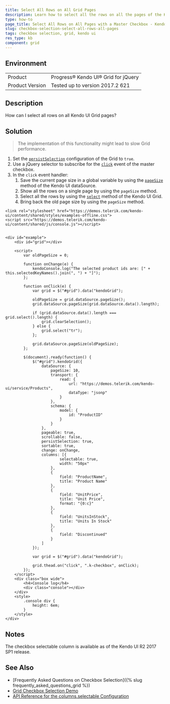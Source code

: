 ```yaml
---
title: Select All Rows on All Grid Pages
description: Learn how to select all the rows on all the pages of the Kendo UI Grid.
type: how-to
page_title: Select All Rows on All Pages with a Master Checkbox - Kendo UI Grid for jQuery
slug: checkbox-selection-select-all-rows-all-pages
tags: checkbox selection, grid, kendo ui
res_type: kb
component: grid
---
```


## Environment

<table>
 <tr>
  <td>Product</td>
  <td>Progress® Kendo UI® Grid for jQuery</td>
 </tr>
 <tr>
  <td>Product Version</td>
  <td>Tested up to version 2017.2 621</td>
 </tr>
</table>

## Description

How can I select all rows on all Kendo UI Grid pages?

## Solution

> The implementation of this functionality might lead to slow Grid performance.

1. Set the [`persistSelection`](https://docs.telerik.com/kendo-ui/api/javascript/ui/grid/configuration/persistselection) configuration of the Grid to `true`.
1. Use a jQuery selector to subscribe for the [`click`](https://api.jquery.com/click/) event of the master checkbox.
1. In the `click` event handler:
	1. Save the current page size in a global variable by using the [`pageSize`](https://docs.telerik.com/kendo-ui/api/javascript/data/datasource/methods/pagesize) method of the Kendo UI dataSource.
	1. Show all the rows on a single page by using the `pageSize` method.
	1. Select all the rows by using the [`select`](https://docs.telerik.com/kendo-ui/api/javascript/ui/grid/methods/select) method of the Kendo UI Grid.
	1. Bring back the old page size by using the `pageSize` method.

```dojo
<link rel="stylesheet" href="https://demos.telerik.com/kendo-ui/content/shared/styles/examples-offline.css">
<script src="https://demos.telerik.com/kendo-ui/content/shared/js/console.js"></script>


<div id="example">
    <div id="grid"></div>

    <script>
        var oldPageSize = 0;

        function onChange(e) {
            kendoConsole.log("The selected product ids are: [" + this.selectedKeyNames().join(", ") + "]");
        };

        function onClick(e) {
            var grid = $("#grid").data("kendoGrid");

            oldPageSize = grid.dataSource.pageSize();
            grid.dataSource.pageSize(grid.dataSource.data().length);

            if (grid.dataSource.data().length === grid.select().length) {
                grid.clearSelection();
            } else {
                grid.select("tr");
            };

            grid.dataSource.pageSize(oldPageSize);
        };

        $(document).ready(function() {
            $("#grid").kendoGrid({
                dataSource: {
                    pageSize: 10,
                    transport: {
                        read: {
                            url: "https://demos.telerik.com/kendo-ui/service/Products",
                            dataType: "jsonp"
                        }
                    },
                    schema: {
                        model: {
                            id: "ProductID"
                        }
                    }
                },
                pageable: true,
                scrollable: false,
                persistSelection: true,
                sortable: true,
                change: onChange,
                columns: [{
                        selectable: true,
                        width: "50px"
                    },
                    {
                        field: "ProductName",
                        title: "Product Name"
                    },
                    {
                        field: "UnitPrice",
                        title: "Unit Price",
                        format: "{0:c}"
                    },
                    {
                        field: "UnitsInStock",
                        title: "Units In Stock"
                    },
                    {
                        field: "Discontinued"
                    }
                ]
            });

            var grid = $("#grid").data("kendoGrid");

            grid.thead.on("click", ".k-checkbox", onClick);
        });
    </script>
    <div class="box wide">
        <h4>Console log</h4>
        <div class="console"></div>
    </div>
    <style>
        .console div {
            height: 6em;
        }
    </style>
</div>
```

## Notes

The checkbox selectable column is available as of the Kendo UI R2 2017 SP1 release.

## See Also

* [Frequently Asked Questions on Checkbox Selection]({% slug frequently_asked_questions_grid %})
* [Grid Checkbox Selection Demo](https://demos.telerik.com/kendo-ui/grid/checkbox-selection)
* [API Reference for the columns.selectable Configuration](https://docs.telerik.com/kendo-ui/api/javascript/ui/grid/configuration/columns.selectable)
